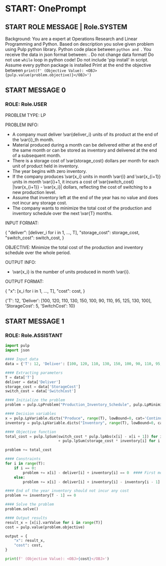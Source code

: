 # START: OnePrompt 
## START ROLE MESSAGE | Role.SYSTEM 
Background: You are a expert at Operations Research and Linear Programming and Python. Based on description you solve given problem using Pulp python library. Python code place between ```python and ```. You receive the data in json format between: <DATA></DATA>. Do not change data format! Do not use `while` loop in python code! Do not include 'pip install' in script. Assume every python package is installed Print at the end the objective between <OBJ></OBJ> `print(f' (Objective Value): <OBJ>{pulp.value(problem.objective)}</OBJ>')`  
## START MESSAGE 0 
### ROLE: Role.USER
<DESCRIPTION>
PROBLEM TYPE: LP

PROBLEM INFO: 
- A company must deliver \var{deliver_i} units of its product at the end of the \var{i}_th month.
- Material produced during a month can be delivered either at the end of the same month or can be stored as inventory and delivered at the end of a subsequent month.
- There is a storage cost of \var{storage_cost} dollars per month for each unit of product held in inventory. 
- The year begins with zero inventory. 
- If the company produces \var{x_i} units in month \var{i} and \var{x_{i+1}} units in month \var{i}+1, it incurs a cost of \var{switch_cost} |\var{x_{i+1}} - \var{x_i}|  dollars, reflecting the cost of switching to a new production level. 
- Assume that inventory left at the end of the year has no value and does not incur any storage cost.
- The company wants to minimize the total cost of the production and inventory schedule over the next \var{T} months.

INPUT FORMAT: 

{
    "deliver": [deliver_i for i in 1, ..., T],
    "storage_cost": storage_cost,
    "switch_cost": switch_cost,
}

OBJECTIVE: Minimize the total cost of the production and inventory schedule over the whole period.

OUTPUT INFO:

- \var{x_i} is the number of units produced in month \var{i}.

OUTPUT FORMAT:

{
    "x": [x_i for i in 1, ..., T],
    "cost": cost,
}

</DESCRIPTION>
<DATA>
{'T': 12, 'Deliver': [100, 120, 110, 130, 150, 100, 90, 110, 95, 125, 130, 100], 'StorageCost': 5, 'SwitchCost': 10}</DATA>


## START MESSAGE 1 
### ROLE: Role.ASSISTANT
```python
import pulp
import json

#### Input data
data = {'T': 12, 'Deliver': [100, 120, 110, 130, 150, 100, 90, 110, 95, 125, 130, 100], 'StorageCost': 5, 'SwitchCost': 10}

#### Extracting parameters
T = data['T']
deliver = data['Deliver']
storage_cost = data['StorageCost']
switch_cost = data['SwitchCost']

#### Initialize the problem
problem = pulp.LpProblem("Production_Inventory_Schedule", pulp.LpMinimize)

#### Decision variables
x = pulp.LpVariable.dicts("Produce", range(T), lowBound=0, cat='Continuous')
inventory = pulp.LpVariable.dicts("Inventory", range(T), lowBound=0, cat='Continuous')

#### Objective function
total_cost = pulp.lpSum(switch_cost * pulp.lpAbs(x[i] - x[i + 1]) for i in range(T - 1)) 
                        + pulp.lpSum(storage_cost * inventory[i] for i in range(T))

problem += total_cost

#### Constraints
for i in range(T):
    if i == 0:
        problem += x[i] - deliver[i] + inventory[i] == 0  #### First month
    else:
        problem += x[i] - deliver[i] + inventory[i] - inventory[i - 1] == 0  #### Following months

#### End of the year inventory should not incur any cost
problem += inventory[T - 1] == 0

#### Solve the problem
problem.solve()

#### Output results
result_x = [x[i].varValue for i in range(T)]
cost = pulp.value(problem.objective)

output = {
    "x": result_x,
    "cost": cost,
}

print(f' (Objective Value): <OBJ>{cost}</OBJ>')
```

